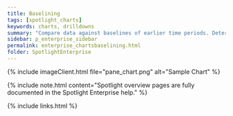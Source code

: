 ```yaml
---
title: Baselining
tags: [spotlight_charts]
keywords: charts, drilldowns
summary: "Compare data against baselines of earlier time periods. Determine if performance has improved or declined over time."
sidebar: p_enterprise_sidebar
permalink: enterprise_chartsbaselining.html
folder: SpotlightEnterprise
---
```


{% include imageClient.html file="pane_chart.png" alt="Sample Chart" %}


{% include note.html content="Spotlight overview pages are fully documented in the Spotlight Enterprise help." %}

{% include links.html %}

